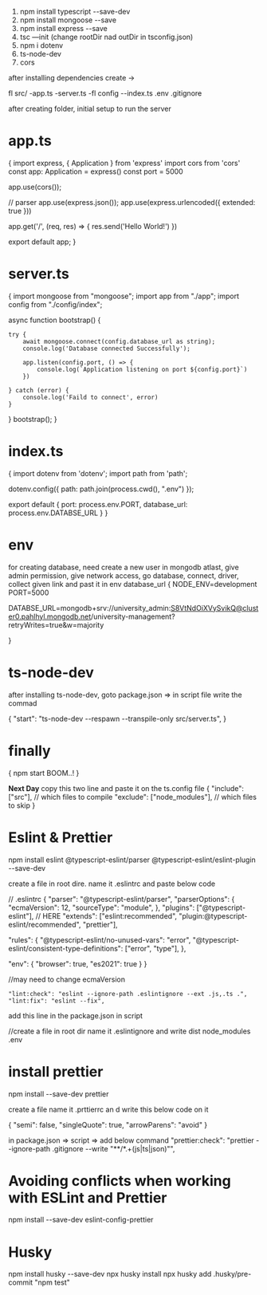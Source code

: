 1. npm install typescript --save-dev
2. npm install mongoose --save
3. npm install express --save
4. tsc —init (change rootDir nad outDir in tsconfig.json)
5. npm i dotenv
6. ts-node-dev
7. cors

after installing dependencies create ->

fl src/
-app.ts
-server.ts
-fl config
--index.ts
.env
.gitignore

after creating folder, initial setup to run the server

# app.ts

{
import express, { Application } from 'express'
import cors from 'cors'
const app: Application = express()
const port = 5000

app.use(cors());

// parser
app.use(express.json());
app.use(express.urlencoded({ extended: true }))

app.get('/', (req, res) => {
res.send('Hello World!')
})

export default app;
}

# server.ts

{
import mongoose from "mongoose";
import app from "./app";
import config from "./config/index";

async function bootstrap() {

    try {
        await mongoose.connect(config.database_url as string);
        console.log('Database connected Successfully');

        app.listen(config.port, () => {
            console.log(`Application listening on port ${config.port}`)
        })

    } catch (error) {
        console.log('Faild to connect', error)
    }

}
bootstrap();
}

# index.ts

{
import dotenv from 'dotenv';
import path from 'path';

dotenv.config({ path: path.join(process.cwd(), ".env") });

export default {
port: process.env.PORT,
database_url: process.env.DATABSE_URL
}
}

# env

for creating database, need create a new user in mongodb atlast, give admin permission, give network access, go database, connect, driver, collect given link and past it in env database_url
{
NODE_ENV=development
PORT=5000

DATABSE_URL=mongodb+srv://university_admin:S8VtNdOiXVySvikQ@cluster0.pahlhyl.mongodb.net/university-management?retryWrites=true&w=majority

}

# ts-node-dev

after installing ts-node-dev, goto package.json =>
in script file write the commad

{
"start": "ts-node-dev --respawn --transpile-only src/server.ts",
}

# finally

{
npm start
BOOM..!
}

**Next Day**
copy this two line and paste it on the ts.config file
{
"include": ["src"], // which files to compile
"exclude": ["node_modules"], // which files to skip
}

# Eslint & Prettier

npm install eslint @typescript-eslint/parser @typescript-eslint/eslint-plugin --save-dev

create a file in root dire. name it .eslintrc and paste below code

// .eslintrc
{
"parser": "@typescript-eslint/parser",
"parserOptions": {
"ecmaVersion": 12,
"sourceType": "module",
},
"plugins": ["@typescript-eslint"],
// HERE
"extends": ["eslint:recommended", "plugin:@typescript-eslint/recommended", "prettier"],

"rules": {
"@typescript-eslint/no-unused-vars": "error",
"@typescript-eslint/consistent-type-definitions": ["error", "type"],
},

"env": {
"browser": true,
"es2021": true
}
}

//may need to change ecmaVersion

    "lint:check": "eslint --ignore-path .eslintignore --ext .js,.ts .",
    "lint:fix": "eslint --fix",

add this line in the package.json in script

//create a file in root dir name it .eslintignore and write
dist
node_modules
.env

# install prettier

npm install --save-dev prettier

create a file name it .prttierrc an d write this below code on it

{
"semi": false,
"singleQuote": true,
"arrowParens": "avoid"
}

in package.json => script => add below command
"prettier:check": "prettier --ignore-path .gitignore --write \"**/*.+(js|ts|json)\"",

# Avoiding conflicts when working with ESLint and Prettier

npm install --save-dev eslint-config-prettier


# Husky
npm install husky --save-dev
npx husky install
npx husky add .husky/pre-commit "npm test"
